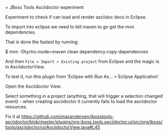 = JBoss Tools Asciidoctor experiment

Experiment to check if can load and render asciidoc docs in Eclipse.

To import into eclipse we need to tell maven to go get the mvn dependencies. 

That is done the fastest by running:

   $ mvn -Dtycho.mode=maven clean dependency:copy-dependencies

And then `File > Import > Existing project` from Eclipse and the magic is in AsciidoctorView.

To test it, run this plugin from 'Eclipse with Run As... > Eclipse Application'

Open the Asciidoctor View.

Select something in a project (anything, that will trigger a selection changed event) - when creating asciidoctor it currently fails to load the asciidoctor resources.

Fix it at https://github.com/maxandersen/jbosstools-asciidoctor/blob/master/plugins/org.jboss.tools.asciidoctor.ui/src/org/jboss/tools/asciidoctor/ui/AsciidoctorView.java#L45




 